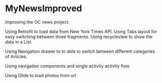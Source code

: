 # MyNewsImproved
Improving the OC news project.

Using Retrofit to load data from New York Times API. Using Tabs layout for easy switching between three fragments. Using recycleview to show the
data in a List. 

Using Navigation drawer to to able to switch between different categories of Articles.

Using navigation components and single activity activity flow.

Using Glide to load photos from url.

